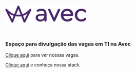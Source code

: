 <p align="left">
  <img width="50%" src="logo.png">
</p>

<br />

### Espaço para divulgação das vagas em TI na Avec

[Clique aqui](https://github.com/avec/vagas/issues) para ver nossas vagas.

[Clique aqui](https://stackshare.io/avec) e conheça nossa stack.

